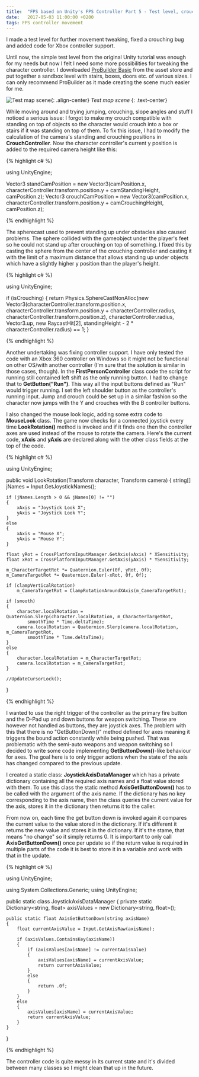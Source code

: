 ```yaml
---
title:  "FPS based on Unity's FPS Controller Part 5 - Test level, crouching fix, controller/gamepad support"
date:   2017-05-03 11:00:00 +0200
tags: FPS controller movement
---
```

I made a test level for further movement tweaking, fixed a crouching bug and added code for Xbox controller support.
<!--more-->
Until now, the simple test level from the original Unity tutorial was enough for my needs but now I felt I need some more possibilities for tweaking the character controller. I downloaded [ProBuilder Basic](https://www.assetstore.unity3d.com/en/#!/content/11919) from the asset store and put together a sandbox level with stairs, boxes, doors etc. of various sizes. I can only recommend ProBuilder as it made creating the scene much easier for me.

![Test map scene]({{site.url}}/assets/images/test-level-probuilder.PNG){: .align-center}
*Test map scene*
{: .text-center}

While moving around and trying jumping, crouching, slope angles and stuff I noticed a serious issue: I forgot to make my crouch compatible with standing on top of objects so the character would crouch into a box or stairs if it was standing on top of them. To fix this issue, I had to modify the calculation of the camera's standing and crouching positions in **CrouchController**. Now the character controller's current y position is added to the required camera height like this:   

{% highlight c# %}

using UnityEngine;

Vector3 standCamPosition = new Vector3(camPosition.x, characterController.transform.position.y +
    camStandingHeight, camPosition.z);
Vector3 crouchCamPosition = new Vector3(camPosition.x, characterController.transform.position.y +
    camCrouchingHeight, camPosition.z);

{% endhighlight %}

The spherecast used to prevent standing up under obstacles also caused problems. The sphere collided with the gameobject under the player's feet so he could not stand up after crouching on top of something. I fixed this by casting the sphere from the center of the crouching controller and casting it with the limit of a maximum distance that allows standing up under objects which have a slightly higher y position than the player's height.   

{% highlight c# %}

using UnityEngine;

if (isCrouching)
{
    return Physics.SphereCastNonAlloc(new Vector3(characterController.transform.position.x,
        characterController.transform.position.y + characterController.radius, characterController.transform.position.z),
        characterController.radius, Vector3.up, new RaycastHit[2], standingHeight - 2 * characterController.radius) == 1;
}

{% endhighlight %}

Another undertaking was fixing controller support. I have only tested the code with an Xbox 360 controller on Windows so it might not be functional on other OS/with another controller (I'm sure that the solution is similar in those cases, though). In the **FirstPersonController** class code the script for running still contained left shift as the only running button. I had to change that to **GetButton("Run")**. This way all the input buttons defined as "Run" would trigger running. I set the left shoulder button as the controller's running input. Jump and crouch could be set up in a similar fashion so the character now jumps with the Y and crouches with the B controller buttons.   

I also changed the mouse look logic, adding some extra code to **MouseLook** class. The game now checks for a connected joystick every time **LookRotation()** method is invoked and if it finds one then the controller axes are used instead of the mouse to rotate the camera. Here's the current code, **xAxis** and **yAxis** are declared along with the other class fields at the top of the code.   

{% highlight c# %}

using UnityEngine;

public void LookRotation(Transform character, Transform camera)
{
    string[] jNames = Input.GetJoystickNames();

    if (jNames.Length > 0 && jNames[0] != "")
    {
        xAxis = "Joystick Look X";
        yAxis = "Joystick Look Y";
    }
    else
    {
        xAxis = "Mouse X";
        yAxis = "Mouse Y";
    }

    float yRot = CrossPlatformInputManager.GetAxis(xAxis) * XSensitivity;
    float xRot = CrossPlatformInputManager.GetAxis(yAxis) * YSensitivity;

    m_CharacterTargetRot *= Quaternion.Euler(0f, yRot, 0f);
    m_CameraTargetRot *= Quaternion.Euler(-xRot, 0f, 0f);

    if (clampVerticalRotation)
        m_CameraTargetRot = ClampRotationAroundXAxis(m_CameraTargetRot);

    if (smooth)
    {
        character.localRotation = Quaternion.Slerp(character.localRotation, m_CharacterTargetRot,
            smoothTime * Time.deltaTime);
        camera.localRotation = Quaternion.Slerp(camera.localRotation, m_CameraTargetRot,
            smoothTime * Time.deltaTime);
    }
    else
    {
        character.localRotation = m_CharacterTargetRot;
        camera.localRotation = m_CameraTargetRot;
    }

    //UpdateCursorLock();
}

{% endhighlight %}

I wanted to use the right trigger of the controller as the primary fire button and the D-Pad up and down buttons for weapon switching. These are however not handled as buttons, they are joystick axes. The problem with this that there is no "GetButtonDown()" method defined for axes meaning it triggers the bound action constantly while being pushed. That was problematic with the semi-auto weapons and weapon switching so I decided to write some code implementing **GetButtonDown()**-like behaviour for axes. The goal here is to only trigger actions when the state of the axis has changed compared to the previous update.

I created a static class: **JoystickAxisDataManager** which has a private dictionary containing all the required axis names and a float value stored with them. To use this class the static method **AxisGetButtonDown()** has to be called with the argument of the axis name. If the dictionary has no key corresponding to the axis name, then the class queries the current value for the axis, stores it in the dictionary then returns it to the caller.

From now on, each time the get button down is invoked again it compares the current value to the value stored in the dictionary. If it's different it returns the new value and stores it in the dictionary. If it's the stame, that means "no change" so it simply returns 0. It is important to only call **AxisGetButtonDown()** once per update so if the return value is required in multiple parts of the code it is best to store it in a variable and work with that in the update.   

{% highlight c# %}

using UnityEngine;

using System.Collections.Generic;
using UnityEngine;

public static class JoystickAxisDataManager
{
    private static Dictionary<string, float> axisValues = new Dictionary<string, float>();

    public static float AxisGetButtonDown(string axisName)
    {
        float currentAxisValue = Input.GetAxisRaw(axisName);

        if (axisValues.ContainsKey(axisName))
        {
            if (axisValues[axisName] != currentAxisValue)
            {
                axisValues[axisName] = currentAxisValue;
                return currentAxisValue;
            }
            else
            {
                return .0f;
            }
        }
        else
        {
            axisValues[axisName] = currentAxisValue;
            return currentAxisValue;
        }
    }
}

{% endhighlight %}

The controller code is quite messy in its current state and it's divided between many classes so I might clean that up in the future.
